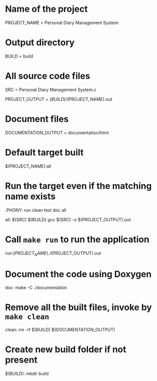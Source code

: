 # Name of the project
PROJECT_NAME = Personal Diary Management System

# Output directory
BUILD = build

# All source code files
SRC = Personal Diary Management System.c

PROJECT_OUTPUT = $(BUILD)/$(PROJECT_NAME).out

# Document files
DOCUMENTATION_OUTPUT = documentation/html

# Default target built
$(PROJECT_NAME):all

# Run the target even if the matching name exists
.PHONY: run clean test  doc all

all: $(SRC) $(BUILD)
	gcc $(SRC) -o $(PROJECT_OUTPUT).out

# Call `make run` to run the application
run:$(PROJECT_NAME)
	./$(PROJECT_OUTPUT).out

# Document the code using Doxygen
doc:
	make -C ./documentation

# Remove all the built files, invoke by `make clean`
clean:
	rm -rf $(BUILD) $(DOCUMENTATION_OUTPUT)

# Create new build folder if not present
$(BUILD):
	mkdir build
